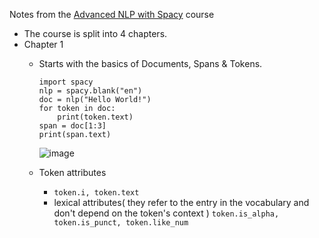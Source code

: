 
Notes from the [Advanced NLP with Spacy](https://course.spacy.io/en) course
- The course is split into 4 chapters.
- Chapter 1
    - Starts with the basics of Documents, Spans & Tokens.
      ```
      import spacy
      nlp = spacy.blank("en")
      doc = nlp("Hello World!")
      for token in doc:
          print(token.text)
      span = doc[1:3]
      print(span.text)
      ```
        ![image](https://github.com/mkmohangb/nlp/assets/2610866/cf24d122-4413-42db-bf34-fb112bd39f5e)

    - Token attributes
      - ```token.i, token.text```
      -  lexical attributes( they refer to the entry in the vocabulary and don't depend on the token's context )
          ```token.is_alpha, token.is_punct, token.like_num```
